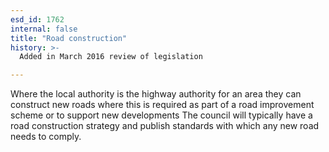 ```yaml
---
esd_id: 1762
internal: false
title: "Road construction"
history: >-
  Added in March 2016 review of legislation

---
```


Where the local authority is the highway authority for an area they can construct new roads where this is required as part of a road improvement scheme or to support new developments  The council will typically have a road construction strategy and publish standards with which any new road needs to comply.

